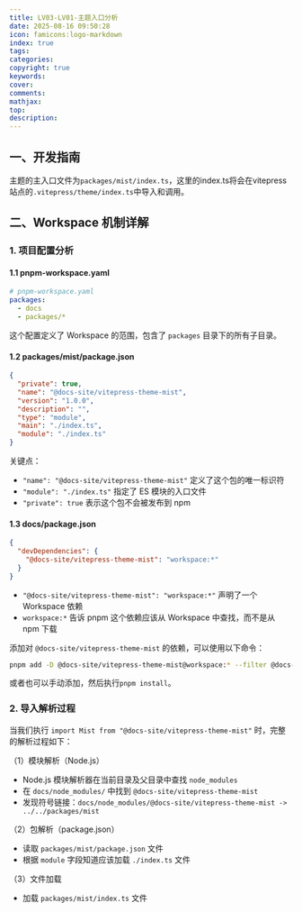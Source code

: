 ```yaml
---
title: LV03-LV01-主题入口分析
date: 2025-08-16 09:50:28
icon: famicons:logo-markdown
index: true
tags:
categories:
copyright: true
keywords:
cover:
comments:
mathjax:
top:
description:
---
```


## 一、开发指南

主题的主入口文件为`packages/mist/index.ts`，这里的index.ts将会在vitepress站点的`.vitepress/theme/index.ts`中导入和调用。

## 二、Workspace 机制详解

### 1. 项目配置分析

#### 1.1 pnpm-workspace.yaml

```yaml
# pnpm-workspace.yaml
packages:
  - docs
  - packages/*
```

这个配置定义了 Workspace 的范围，包含了 `packages` 目录下的所有子目录。

#### 1.2 packages/mist/package.json

```json
{
  "private": true,
  "name": "@docs-site/vitepress-theme-mist",
  "version": "1.0.0",
  "description": "",
  "type": "module",
  "main": "./index.ts",
  "module": "./index.ts"
}
```

关键点：
- `"name": "@docs-site/vitepress-theme-mist"` 定义了这个包的唯一标识符
- `"module": "./index.ts"` 指定了 ES 模块的入口文件
- `"private": true` 表示这个包不会被发布到 npm

#### 1.3 docs/package.json

```json
{
  "devDependencies": {
    "@docs-site/vitepress-theme-mist": "workspace:*"
  }
}
```

- `"@docs-site/vitepress-theme-mist": "workspace:*"` 声明了一个 Workspace 依赖
- `workspace:*` 告诉 pnpm 这个依赖应该从 Workspace 中查找，而不是从 npm 下载

添加对 `@docs-site/vitepress-theme-mist` 的依赖，可以使用以下命令：

```bash
pnpm add -D @docs-site/vitepress-theme-mist@workspace:* --filter @docs-site/vitepress-theme-mist-docs
```

或者也可以手动添加，然后执行`pnpm install`。

### 2. 导入解析过程

当我们执行 `import Mist from "@docs-site/vitepress-theme-mist"` 时，完整的解析过程如下：

（1）模块解析（Node.js）

- Node.js 模块解析器在当前目录及父目录中查找 `node_modules`
- 在 `docs/node_modules/` 中找到 `@docs-site/vitepress-theme-mist`
- 发现符号链接：`docs/node_modules/@docs-site/vitepress-theme-mist -> ../../packages/mist`

（2）包解析（package.json）

- 读取 `packages/mist/package.json` 文件
- 根据 `module` 字段知道应该加载 `./index.ts` 文件

（3）文件加载

- 加载 `packages/mist/index.ts` 文件
